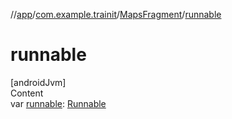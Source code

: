 //[app](../../../index.md)/[com.example.trainit](../index.md)/[MapsFragment](index.md)/[runnable](runnable.md)



# runnable  
[androidJvm]  
Content  
var [runnable](runnable.md): [Runnable](https://developer.android.com/reference/kotlin/java/lang/Runnable.html)  



